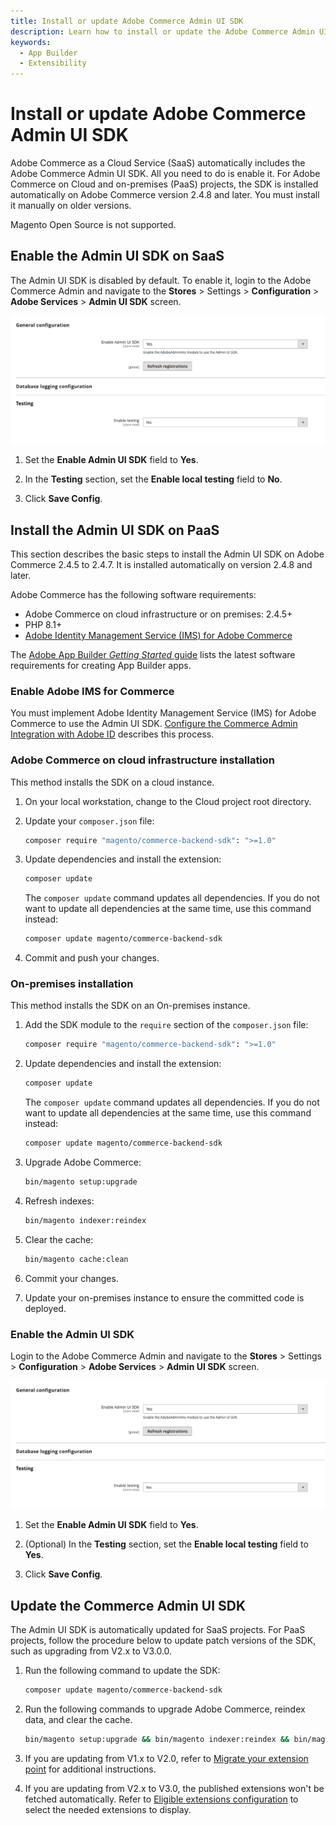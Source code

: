 ```yaml
---
title: Install or update Adobe Commerce Admin UI SDK
description: Learn how to install or update the Adobe Commerce Admin UI SDK.
keywords:
  - App Builder
  - Extensibility
---
```


# Install or update Adobe Commerce Admin UI SDK

Adobe Commerce as a Cloud Service (SaaS) automatically includes the Adobe Commerce Admin UI SDK. All you need to do is enable it. For Adobe Commerce on Cloud and on-premises (PaaS) projects, the SDK is installed automatically on Adobe Commerce version 2.4.8 and later. You must install it manually on older versions.

<InlineAlert variant="info" slots="text1" />

Magento Open Source is not supported.

## Enable the Admin UI SDK on SaaS

<Edition name="saas" />

The Admin UI SDK is disabled by default. To enable it, login to the Adobe Commerce Admin and navigate to the  **Stores** > Settings > **Configuration** > **Adobe Services** > **Admin UI SDK** screen.

![Admin UI SDK general configuration](../_images/admin-ui-sdk/configuration/general.png)

1. Set the **Enable Admin UI SDK** field to **Yes**.

1. In the **Testing** section, set the **Enable local testing** field to **No**.

1. Click **Save Config**.

## Install the Admin UI SDK on PaaS

<Edition name="paas" />

This section describes the basic steps to install the Admin UI SDK on Adobe Commerce 2.4.5 to 2.4.7. It is installed automatically on version 2.4.8 and later.

Adobe Commerce has the following software requirements:

* Adobe Commerce on cloud infrastructure or on premises: 2.4.5+
* PHP 8.1+
* [Adobe Identity Management Service (IMS) for Adobe Commerce](https://experienceleague.adobe.com/docs/commerce-admin/start/admin/ims/adobe-ims-integration-overview.html)

The [Adobe App Builder _Getting Started_ guide](https://developer.adobe.com/app-builder/docs/getting_started/) lists the latest software requirements for creating App Builder apps.

### Enable Adobe IMS for Commerce

You must implement Adobe Identity Management Service (IMS) for Adobe Commerce to use the Admin UI SDK. [Configure the Commerce Admin Integration with Adobe ID](https://experienceleague.adobe.com/docs/commerce-admin/start/admin/ims/adobe-ims-config.html?lang=en) describes this process.

### Adobe Commerce on cloud infrastructure installation

This method installs the SDK on a cloud instance.

1. On your local workstation, change to the Cloud project root directory.

1. Update your `composer.json` file:

   ```bash
   composer require "magento/commerce-backend-sdk": ">=1.0"
   ```

1. Update dependencies and install the extension:

   ```bash
   composer update
   ```

   The `composer update` command updates all dependencies. If you do not want to update all dependencies at the same time, use this command instead:

   ```bash
   composer update magento/commerce-backend-sdk
   ```

1. Commit and push your changes.

### On-premises installation

This method installs the SDK on an On-premises instance.

1. Add the SDK module to the `require` section of the `composer.json` file:

   ```bash
   composer require "magento/commerce-backend-sdk": ">=1.0"
   ```

1. Update dependencies and install the extension:

   ```bash
   composer update
   ```

   The `composer update` command updates all dependencies. If you do not want to update all dependencies at the same time, use this command instead:

   ```bash
   composer update magento/commerce-backend-sdk
   ```

1. Upgrade Adobe Commerce:

   ```bash
   bin/magento setup:upgrade
   ```

1. Refresh indexes:

   ```bash
   bin/magento indexer:reindex
   ```

1. Clear the cache:

   ```bash
   bin/magento cache:clean
   ```

1. Commit your changes.

1. Update your on-premises instance to ensure the committed code is deployed.

### Enable the Admin UI SDK

Login to the Adobe Commerce Admin and navigate to the  **Stores** > Settings > **Configuration** > **Adobe Services** > **Admin UI SDK** screen.

![Admin UI SDK general configuration](../_images/admin-ui-sdk/configuration/general.png)

1. Set the **Enable Admin UI SDK** field to **Yes**.

1. (Optional) In the **Testing** section, set the **Enable local testing** field to **Yes**.

1. Click **Save Config**.

## Update the Commerce Admin UI SDK

<Edition name="paas" />

The Admin UI SDK is automatically updated for SaaS projects. For PaaS projects, follow the procedure below to update patch versions of the SDK, such as upgrading from V2.x to V3.0.0.

1. Run the following command to update the SDK:

   ```bash
   composer update magento/commerce-backend-sdk
   ```

1. Run the following commands to upgrade Adobe Commerce, reindex data, and clear the cache.

   ```bash
   bin/magento setup:upgrade && bin/magento indexer:reindex && bin/magento cache:clean
   ```

1. If you are updating from V1.x to V2.0, refer to [Migrate your extension point](./extension-points/index.md#migrate-your-extension-point-from-version-1x-to-20) for additional instructions.

1. If you are updating from V2.x to V3.0, the published extensions won't be fetched automatically. Refer to [Eligible extensions configuration](./eligible-extensions-config.md) to select the needed extensions to display.
